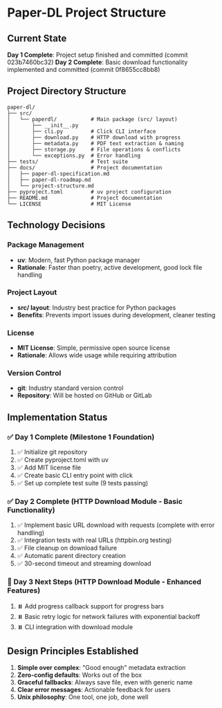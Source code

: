# Paper-DL Project Structure

## Current State
**Day 1 Complete**: Project setup finished and committed (commit 023b7460bc32)
**Day 2 Complete**: Basic download functionality implemented and committed (commit 0f8655cc8bb8)

## Project Directory Structure

```
paper-dl/
├── src/
│   └── paperdl/           # Main package (src/ layout)
│       ├── __init__.py
│       ├── cli.py         # Click CLI interface
│       ├── download.py    # HTTP download with progress
│       ├── metadata.py    # PDF text extraction & naming
│       ├── storage.py     # File operations & conflicts
│       └── exceptions.py  # Error handling
├── tests/                 # Test suite
├── docs/                  # Project documentation
│   ├── paper-dl-specification.md
│   ├── paper-dl-roadmap.md
│   └── project-structure.md
├── pyproject.toml         # uv project configuration
├── README.md              # Project documentation
└── LICENSE                # MIT License
```

## Technology Decisions

### Package Management
- **uv**: Modern, fast Python package manager
- **Rationale**: Faster than poetry, active development, good lock file handling

### Project Layout
- **src/ layout**: Industry best practice for Python packages
- **Benefits**: Prevents import issues during development, cleaner testing

### License
- **MIT License**: Simple, permissive open source license
- **Rationale**: Allows wide usage while requiring attribution

### Version Control
- **git**: Industry standard version control
- **Repository**: Will be hosted on GitHub or GitLab

## Implementation Status

### ✅ Day 1 Complete (Milestone 1 Foundation)
1. ✅ Initialize git repository
2. ✅ Create pyproject.toml with uv
3. ✅ Add MIT license file
4. ✅ Create basic CLI entry point with click
5. ✅ Set up complete test suite (9 tests passing)

### ✅ Day 2 Complete (HTTP Download Module - Basic Functionality)
1. ✅ Implement basic URL download with requests (complete with error handling)
2. ✅ Integration tests with real URLs (httpbin.org testing)
3. ✅ File cleanup on download failure
4. ✅ Automatic parent directory creation
5. ✅ 30-second timeout and streaming download

### 🔄 Day 3 Next Steps (HTTP Download Module - Enhanced Features)
1. ⏸️ Add progress callback support for progress bars
2. ⏸️ Basic retry logic for network failures with exponential backoff
3. ⏸️ CLI integration with download module

## Design Principles Established

1. **Simple over complex**: "Good enough" metadata extraction
2. **Zero-config defaults**: Works out of the box
3. **Graceful fallbacks**: Always save file, even with generic name
4. **Clear error messages**: Actionable feedback for users
5. **Unix philosophy**: One tool, one job, done well